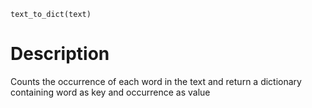 
```python3
text_to_dict(text)
```

# Description

Counts the occurrence of each word in the text and return a dictionary containing word as key and occurrence as value
